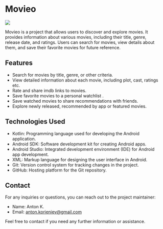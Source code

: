 # Movieo

![]([https://pasteboard.co/VI7x7rjEznrP.png](https://pasteboard.co/oODX2Hm8Rj27.jpg))

Movieo is a project that allows users to discover and explore movies. It provides information about various movies, including their title, genre, release date, and ratings. Users can search for movies, view details about them, and save their favorite movies for future reference.

## Features

- Search for movies by title, genre, or other criteria.
- View detailed information about each movie, including plot, cast, ratings etc.
- Rate and share imdb links to movies.
- Save favorite movies to a personal watchlist .
- Save watched movies to share recommendations with friends.
- Explore newly released, recommended by app or featured movies.


## Technologies Used

- Kotlin: Programming language used for developing the Android application.
- Android SDK: Software development kit for creating Android apps.
- Android Studio: Integrated development environment (IDE) for Android app development.
- XML: Markup language for designing the user interface in Android.
- Git: Version control system for tracking changes in the project.
- GitHub: Hosting platform for the Git repository.


## Contact

For any inquiries or questions, you can reach out to the project maintainer:

- Name: Anton K.
- Email: anton.korieniev@gmail.com


Feel free to contact if you need any further information or assistance.

